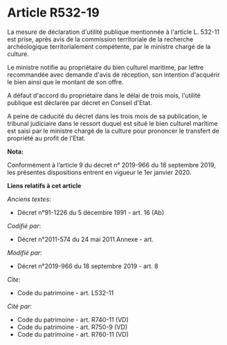 # Article R532-19

La mesure de déclaration d'utilité publique mentionnée à l'article L. 532-11 est prise, après avis de la commission
territoriale de la recherche archéologique territorialement compétente, par le ministre chargé de la culture. 

Le ministre notifie au propriétaire du bien culturel maritime, par lettre recommandée avec demande d'avis de réception, son
intention d'acquérir le bien ainsi que le montant de son offre. 

A défaut d'accord du propriétaire dans le délai de trois mois, l'utilité publique est déclarée par décret en Conseil d'Etat. 

A peine de caducité du décret dans les trois mois de sa publication, le   tribunal judiciaire dans le ressort duquel est
situé le bien culturel maritime est saisi par le ministre chargé de la culture pour prononcer le transfert de propriété au
profit de l'Etat.

**Nota:**

Conformément à l’article 9 du décret n° 2019-966 du 18 septembre 2019, les présentes dispositions entrent en vigueur le 1er
janvier 2020.

**Liens relatifs à cet article**

_Anciens textes_:

  - Décret n°91-1226 du 5 décembre 1991 - art. 16 (Ab)

_Codifié par_:

  - Décret n°2011-574 du 24 mai 2011 Annexe - art.

_Modifié par_:

  - Décret n°2019-966 du 18 septembre 2019 - art. 8

_Cite_:

  - Code du patrimoine - art. L532-11

_Cité par_:

  - Code du patrimoine - art. R740-11 (VD)
  - Code du patrimoine - art. R750-9 (VD)
  - Code du patrimoine - art. R760-11 (VD)
